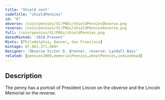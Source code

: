 ```yaml
---
title: 'Shield cent'
codeTitle: "shieldPennies"
id: "6"
obverse: /coin/pennies/SC/PNGs/shieldPenniesObverse.png
reverse: /coin/pennies/SC/PNGs/shieldPenniesReverse.png
full: /coin/pennies/SC/PNGs/shieldPennies.png
datesMinted: '2010-Present'
Mints: [Philadelphia, Denver, San Francisco]
mintage: 87,662,371,984+
Designer: 'Obverse Victor D. Brenner, reverse: Lyndall Bass'
related: [pennies2009,memorialPennies,wheatPennies,indianHead]
---
```


## Description

The penny has a portrait of President Lincon on the obverse and the Lincoln Memorial on the reverse.
